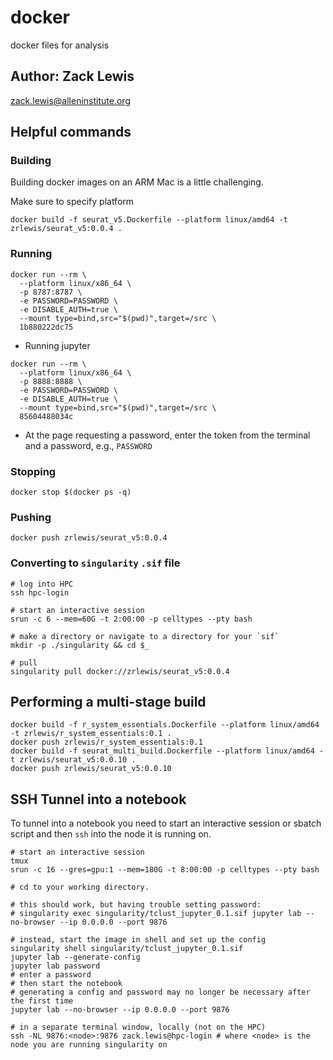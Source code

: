 # docker

docker files for analysis

## Author: Zack Lewis

zack.lewis@alleninstitute.org


## Helpful commands

### Building

Building docker images on an ARM Mac is a little challenging.

Make sure to specify platform

```
docker build -f seurat_v5.Dockerfile --platform linux/amd64 -t zrlewis/seurat_v5:0.0.4 .
```

### Running

```
docker run --rm \
  --platform linux/x86_64 \
  -p 8787:8787 \
  -e PASSWORD=PASSWORD \
  -e DISABLE_AUTH=true \
  --mount type=bind,src="$(pwd)",target=/src \
  1b880222dc75
```

- Running jupyter

```
docker run --rm \
  --platform linux/x86_64 \
  -p 8888:8888 \
  -e PASSWORD=PASSWORD \
  -e DISABLE_AUTH=true \
  --mount type=bind,src="$(pwd)",target=/src \
  85604488034c
```

  - At the page requesting a password, enter the token from the terminal and a password, e.g., `PASSWORD`


### Stopping

```
docker stop $(docker ps -q)
```

### Pushing

```
docker push zrlewis/seurat_v5:0.0.4
```

### Converting to `singularity` `.sif` file

```
# log into HPC 
ssh hpc-login

# start an interactive session
srun -c 6 --mem=60G -t 2:00:00 -p celltypes --pty bash 

# make a directory or navigate to a directory for your `sif`
mkdir -p ./singularity && cd $_

# pull
singularity pull docker://zrlewis/seurat_v5:0.0.4
```

## Performing a multi-stage build

```
docker build -f r_system_essentials.Dockerfile --platform linux/amd64 -t zrlewis/r_system_essentials:0.1 .
docker push zrlewis/r_system_essentials:0.1
docker build -f seurat_multi_build.Dockerfile --platform linux/amd64 -t zrlewis/seurat_v5:0.0.10 .
docker push zrlewis/seurat_v5:0.0.10
```


## SSH Tunnel into a notebook

To tunnel into a notebook you need to start an interactive session or sbatch script and then `ssh` into the node it is running on.

```
# start an interactive session
tmux
srun -c 16 --gres=gpu:1 --mem=180G -t 8:00:00 -p celltypes --pty bash

# cd to your working directory.

# this should work, but having trouble setting password:
# singularity exec singularity/tclust_jupyter_0.1.sif jupyter lab --no-browser --ip 0.0.0.0 --port 9876 

# instead, start the image in shell and set up the config
singularity shell singularity/tclust_jupyter_0.1.sif 
jupyter lab --generate-config
jupyter lab password
# enter a password
# then start the notebook
# generating a config and password may no longer be necessary after the first time
jupyter lab --no-browser --ip 0.0.0.0 --port 9876

# in a separate terminal window, locally (not on the HPC)
ssh -NL 9876:<node>:9876 zack.lewis@hpc-login # where <node> is the node you are running singularity on
```